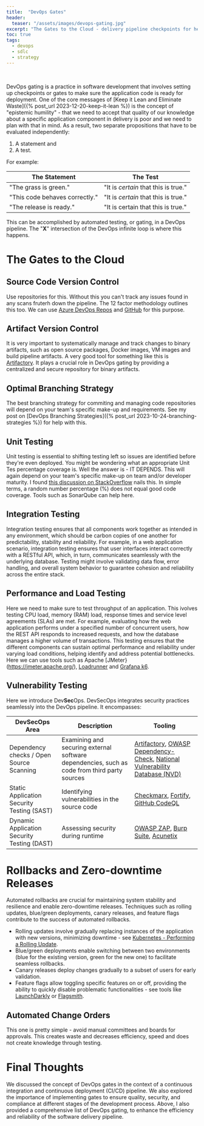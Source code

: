 ```yaml
---
title:  "DevOps Gates"
header:
  teaser: "/assets/images/devops-gating.jpg"
excerpt: "The Gates to the Cloud - delivery pipeline checkpoints for healthy, resilient, and secure applications."
toc: true
tags:
  - devops
  - sdlc
  - strategy
---
```


<figure style="width: 300px" class="align-left">
  <img src="{{ site.url }}{{ site.baseurl }}/assets/images/devops-gating.jpg" alt="">
</figure> 
<br>
DevOps gating is a practice in software development that involves setting up checkpoints or gates to make sure the application code is ready for deployment. One of the core messages of [Keep it Lean and Eliminate Waste]({% post_url 2023-12-20-keep-it-lean %}) is the concept of "epistemic humility" - that we need to accept that quality of our knowledge about a specific application component in delivery is poor and we need to plan with that in mind. As a result, two separate propositions that have to be evaluated independently:

1. A statement and
2. A test.

For example:

The Statement | The Test
---|---
"The grass is green." | "It is *certain* that this is true."
"This code behaves correctly." | "It is *certain* that this is true."
"The release is ready." | "It is certain that this is true."

This can be accomplished by automated testing, or gating, in a DevOps pipeline.  The "**X**" intersection of the DevOps infinite loop is where this happens.

# The Gates to the Cloud

## Source Code Version Control
Use repositories for this.  Without this you can't track any issues found in any scans fruterh down the pipeline.  The 12 factor methodology outlines this too.  We can use [Azure DevOps Repos](https://azure.microsoft.com/en-us/products/devops/repos/) and [GitHub](https://github.com) for this purpose.

## Artifact Version Control
It is very important to systematically manage and track changes to binary artifacts, such as open source packages, Docker images, VM images and build pipeline artifacts. A very good tool for something like this is [Artifactory](https://jfrog.com/artifactory/).  It plays a crucial role in DevOps gating by providing a centralized and secure repository for binary artifacts.  

## Optimal Branching Strategy
The best branching strategy for commiting and managing code repositories will depend on your team's specific make-up and requirements.  See my post on [DevOps Branching Strategies]({% post_url 2023-10-24-branching-strategies %}) for help with this.

## Unit Testing
Unit testing is essential to shifting testing left so issues are identified before they're even deployed.  You might be wondering what an appropriate Unit Tes percentage coverage is.  Well the answer is - IT DEPENDS.  This will again depend on your team's specific make-up on team and/or developer maturity.  I found [this discussion on StackOverflow](https://stackoverflow.com/questions/90002/what-is-a-reasonable-code-coverage-for-unit-tests-and-why) nails this.  In simple terms, a random number percentage (%) does not equal good code coverage.  Tools such as SonarQube can help here.

## Integration Testing
Integration testing ensures that all components work together as intended in any environment, which should be carbon copies of one another for predictability, stability and reliability.  For example, in a web application scenario, integration testing ensures that user interfaces interact correctly with a RESTful API, which, in turn, communicates seamlessly with the underlying database. Testing might involve validating data flow, error handling, and overall system behavior to guarantee cohesion and reliability across the entire stack.

## Performance and Load Testing
Here we need to make sure to test throughput of an application.  This ivolves testing CPU load, memory (RAM) load, response times and service level agreements (SLAs) are met.  For example, evaluating how the web application performs under a specified number of concurrent users, how the REST API responds to increased requests, and how the database manages a higher volume of transactions. This testing ensures that the different components can sustain optimal performance and reliability under varying load conditions, helping identify and address potential bottlenecks. Here we can use tools such as Apache [JMeter}(https://jmeter.apache.org/), [Loadrunner](https://www.microfocus.com/en-us/portfolio/performance-engineering/overview) and [Grafana k6](https://k6.io/).

## Vulnerability Testing
Here we introduce Dev**Sec**Ops.  DevSecOps integrates security practices seamlessly into the DevOps pipeline. It encompasses:

DevSecOps Area | Description | Tooling
---|---|---
Dependency checks / Open Source Scanning | Examining and securing external software dependencies, such as code from third party sources | [Artifactory](https://jfrog.com/artifactory/), [OWASP Dependency-Check](https://owasp.org/www-project-dependency-check/), [National Vulnerability Database (NVD)](https://nvd.nist.gov/)
Static Application Security Testing (SAST) | Identifying vulnerabilities in the source code | [Checkmarx](https://checkmarx.com/), [Fortify](https://www.microfocus.com/en-us/cyberres/application-security/static-code-analyzer), [GitHub CodeQL](https://codeql.github.com/)
Dynamic Application Security Testing (DAST) | Assessing security during runtime | [OWASP ZAP](https://www.zaproxy.org/), [Burp Suite](https://portswigger.net/burp), [Acunetix](https://www.acunetix.com/)


# Rollbacks and Zero-downtime Releases
Automated rollbacks are crucial for maintaining system stability and resilience and enable zero-downtime releases. Techniques such as rolling updates, blue/green deployments, canary releases, and feature flags contribute to the success of automated rollbacks. 

- Rolling updates involve gradually replacing instances of the application with new versions, minimizing downtime - see [Kubernetes - Performing a Rolling Update](https://kubernetes.io/docs/tutorials/kubernetes-basics/update/update-intro/).
- Blue/green deployments enable switching between two environments (blue for the existing version, green for the new one) to facilitate seamless rollbacks.
- Canary releases deploy changes gradually to a subset of users for early validation.
- Feature flags allow toggling specific features on or off, providing the ability to quickly disable problematic functionalities - see tools like [LaunchDarkly](https://launchdarkly.com/) or [Flagsmith](https://www.flagsmith.com/).

## Automated Change Orders
This one is pretty simple - avoid manual committees and boards for approvals.  This creates waste and decreases efficiency, speed and does not create knowledge through testing.

# Final Thoughts
We discussed the concept of DevOps gates in the context of a continuous integration and continuous deployment (CI/CD) pipeline. We also explored the importance of implementing gates to ensure quality, security, and compliance at different stages of the development process. Above, I also provided a comprehensive list of DevOps gating, to enhance  the efficiency and reliability of the software delivery pipeline.
